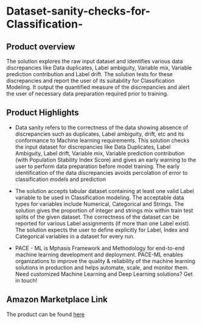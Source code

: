 # Dataset-sanity-checks-for-Classification-

## Product overview

The solution explores the raw input dataset and identifies various data discrepancies like Data duplicates, Label ambiguity, Variable mix, Variable prediction contribution and Label drift. The solution tests for these discrepancies and report the user of its suitability for Classification Modeling. It output the quantified measure of the discrepancies and alert the user of necessary data preparation required prior to training.


## Product Highlights

* Data sanity refers to the correctness of the data showing absence of discrepancies such as duplicates, Label ambiguity, drift, etc and its conformance to Machine learning requirements. This solution checks the input dataset for discrepancies like Data Duplicates, Label Ambiguity, Label drift, Variable mix, Variable prediction contribution (with Population Stability Index Score) and gives an early warning to the user to perform data preparation before model training. The early identification of the data discrepancies avoids percolation of error to classification models and prediction

* The solution accepts tabular dataset containing at least one valid Label variable to be used in Classification modeling. The acceptable data types for variables include Numerical, Categorical and Strings. The solution gives the proportion of integer and strings mix within train test splits of the given dataset. The correctness of the dataset can be reported for various Label assignments (if more than one Label exist). The solution expects the user to define explicitly for Label, Index and Categorical variables in a dataset for every run.

* PACE - ML is Mphasis Framework and Methodology for end-to-end machine learning development and deployment. PACE-ML enables organizations to improve the quality & reliability of the machine learning solutions in production and helps automate, scale, and monitor them. Need customized Machine Learning and Deep Learning solutions? Get in touch!

## Amazon Marketplace Link
The product can be found [here]()
